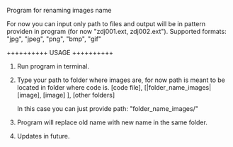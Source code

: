 Program for renaming images name 

For now you can input only path to files and output will be in pattern providen in program (for now "zdj001.ext, zdj002.ext").
Supported formats: "jpg", "jpeg", "png", "bmp", "gif"

++++++++++ USAGE ++++++++++
1. Run program in terminal.
2. Type your path to folder where images are, for now path is meant to be located in folder where code is.
    [code file], [|folder_name_images| [image], [image] ], [other folders]
                    
    In this case you can just provide path: "folder_name_images/"
3. Program will replace old name with new name in the same folder.
4. Updates in future.